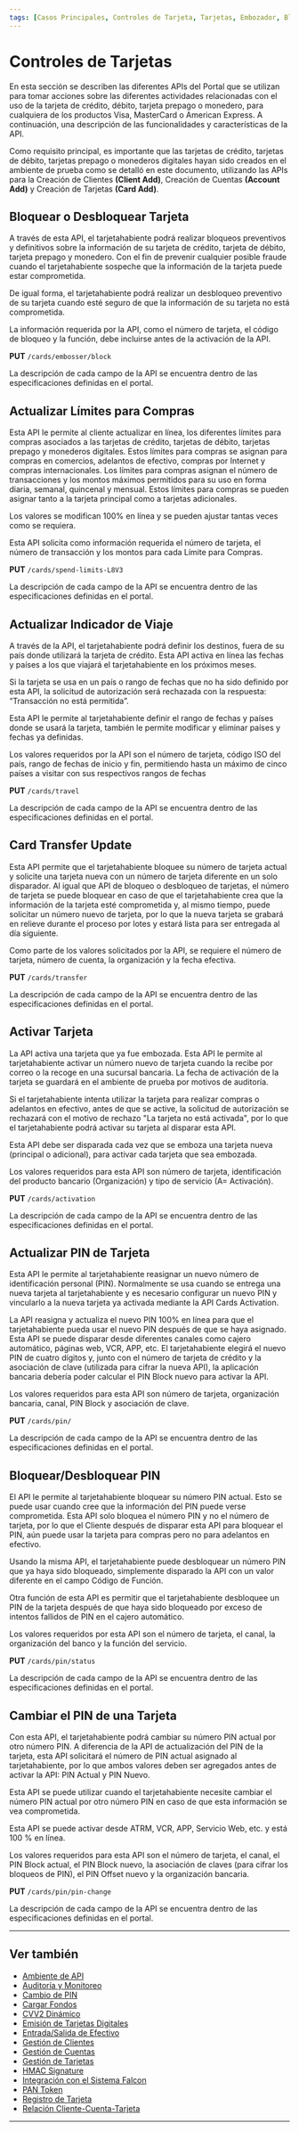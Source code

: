 ```yaml
---
tags: [Casos Principales, Controles de Tarjeta, Tarjetas, Embozador, Bloquear, Desbloquear, Límites, Viajes, Transferir, Activar, PIN]
---
```


# Controles de Tarjetas

En esta sección se describen las diferentes APIs del Portal que se utilizan para tomar acciones sobre las diferentes actividades relacionadas con el uso de la tarjeta de crédito, débito, tarjeta prepago o monedero, para cualquiera de los productos Visa, MasterCard o American Express. A continuación, una descripción de las funcionalidades y características de la API.

Como requisito principal, es importante que las tarjetas de crédito, tarjetas de débito, tarjetas prepago o monederos digitales hayan sido creados en el ambiente de prueba como se detalló en este documento, utilizando las APIs para la Creación de Clientes **(Client Add)**, Creación de Cuentas **(Account Add)** y Creación de Tarjetas **(Card Add)**.

## Bloquear o Desbloquear Tarjeta

A través de esta API, el tarjetahabiente podrá realizar bloqueos preventivos y definitivos sobre la información de su tarjeta de crédito, tarjeta de débito, tarjeta prepago y monedero. Con el fin de prevenir cualquier posible fraude cuando el tarjetahabiente sospeche que la información de la tarjeta puede estar comprometida.

De igual forma, el tarjetahabiente podrá realizar un desbloqueo preventivo de su tarjeta cuando esté seguro de que la información de su tarjeta no está comprometida.

La información requerida por la API, como el número de tarjeta, el código de bloqueo y la función, debe incluirse antes de la activación de la API.

**PUT** `/cards/embosser/block`

La descripción de cada campo de la API se encuentra dentro de las especificaciones definidas en el portal.

## Actualizar Límites para Compras 

Esta API le permite al cliente actualizar en línea, los diferentes límites para compras asociados a las tarjetas de crédito, tarjetas de débito, tarjetas prepago y monederos digitales. Estos límites para compras se asignan para compras en comercios, adelantos de efectivo, compras por Internet y compras internacionales. Los límites para compras asignan el número de transacciones y los montos máximos permitidos para su uso en forma diaria, semanal, quincenal y mensual. Estos límites para compras se pueden asignar tanto a la tarjeta principal como a tarjetas adicionales.

Los valores se modifican 100% en línea y se pueden ajustar tantas veces como se requiera.

Esta API solicita como información requerida el número de tarjeta, el número de transacción y los montos para cada Límite para Compras.

**PUT** `/cards/spend-limits-L8V3`

La descripción de cada campo de la API se encuentra dentro de las especificaciones definidas en el portal.

## Actualizar Indicador de Viaje

A través de la API, el tarjetahabiente podrá definir los destinos, fuera de su país donde utilizará la tarjeta de crédito. Esta API activa en línea las fechas y países a los que viajará el tarjetahabiente en los próximos meses.

Si la tarjeta se usa en un país o rango de fechas que no ha sido definido por esta API, la solicitud de autorización será rechazada con la respuesta: “Transacción no está permitida”.

Esta API le permite al tarjetahabiente definir el rango de fechas y países donde se usará la tarjeta, también le permite modificar y eliminar países y fechas ya definidas.

Los valores requeridos por la API son el número de tarjeta, código ISO del país, rango de fechas de inicio y fin, permitiendo hasta un máximo de cinco países a visitar con sus respectivos rangos de fechas

**PUT** `/cards/travel`

La descripción de cada campo de la API se encuentra dentro de las especificaciones definidas en el portal.

## Card Transfer Update

Esta API permite que el tarjetahabiente bloquee su número de tarjeta actual y solicite una tarjeta nueva con un número de tarjeta diferente en un solo disparador. Al igual que API de bloqueo o desbloqueo de tarjetas, el número de tarjeta se puede bloquear en caso de que el tarjetahabiente crea que la información de la tarjeta esté comprometida y, al mismo tiempo, puede solicitar un número nuevo de tarjeta, por lo que la nueva tarjeta se grabará en relieve durante el proceso por lotes y estará lista para ser entregada al día siguiente.

Como parte de los valores solicitados por la API, se requiere el número de tarjeta, número de cuenta, la organización y la fecha efectiva.

**PUT** `/cards/transfer`

La descripción de cada campo de la API se encuentra dentro de las especificaciones definidas en el portal.

## Activar Tarjeta

La API activa una tarjeta que ya fue embozada. Esta API le permite al tarjetahabiente activar un número nuevo de tarjeta cuando la recibe por correo o la recoge en una sucursal bancaria. La fecha de activación de la tarjeta se guardará en el ambiente de prueba por motivos de auditoría.

Si el tarjetahabiente intenta utilizar la tarjeta para realizar compras o adelantos en efectivo, antes de que se active, la solicitud de autorización se rechazará con el motivo de rechazo "La tarjeta no está activada", por lo que el tarjetahabiente podrá activar su tarjeta al disparar esta API.

Esta API debe ser disparada cada vez que se emboza una tarjeta nueva (principal o adicional), para activar cada tarjeta que sea embozada.

Los valores requeridos para esta API son número de tarjeta, identificación del producto bancario (Organización) y tipo de servicio (A= Activación).

**PUT** `/cards/activation`

La descripción de cada campo de la API se encuentra dentro de las especificaciones definidas en el portal.

## Actualizar PIN de Tarjeta

Esta API le permite al tarjetahabiente reasignar un nuevo número de identificación personal (PIN). Normalmente se usa cuando se entrega una nueva tarjeta al tarjetahabiente y es necesario configurar un nuevo PIN y vincularlo a la nueva tarjeta ya activada mediante la API Cards Activation.

La API reasigna y actualiza el nuevo PIN 100% en línea para que el tarjetahabiente pueda usar el nuevo PIN después de que se haya asignado. Esta API se puede disparar 
desde diferentes canales como cajero automático, páginas web, VCR, APP, etc. El tarjetahabiente elegirá el nuevo PIN de cuatro dígitos y, junto con el número de tarjeta de crédito y la asociación de clave (utilizada para cifrar la nueva API), la aplicación bancaria debería poder calcular el PIN Block nuevo para activar la API.

Los valores requeridos para esta API son número de tarjeta, organización bancaria, canal, PIN Block y asociación de clave.

**PUT** `/cards/pin/`

La descripción de cada campo de la API se encuentra dentro de las especificaciones definidas en el portal.

## Bloquear/Desbloquear PIN

El API le permite al tarjetahabiente bloquear su número PIN actual. Esto se puede usar cuando cree que la información del PIN puede verse comprometida. Esta API solo bloquea el número PIN y no el número de tarjeta, por lo que el Cliente después de disparar esta API para bloquear el PIN, aún puede usar la tarjeta para compras pero no para adelantos en efectivo.

Usando la misma API, el tarjetahabiente puede desbloquear un número PIN que ya haya sido bloqueado, simplemente disparado la API con un valor diferente en el campo Código de Función.

Otra función de esta API es permitir que el tarjetahabiente desbloquee un PIN de la tarjeta después de que haya sido bloqueado por exceso de intentos fallidos de PIN en el cajero automático.

Los valores requeridos por esta API son el número de tarjeta, el canal, la organización del banco y la función del servicio.

**PUT** `/cards/pin/status`

La descripción de cada campo de la API se encuentra dentro de las especificaciones definidas en el portal.

## Cambiar el PIN de una Tarjeta

Con esta API, el tarjetahabiente podrá cambiar su número PIN actual por otro número PIN. A diferencia de la API de actualización del PIN de la tarjeta, esta API solicitará el número de PIN actual asignado al tarjetahabiente, por lo que ambos valores deben ser agregados antes de activar la API: PIN Actual y PIN Nuevo.

Esta API se puede utilizar cuando el tarjetahabiente necesite cambiar el número PIN actual por otro número PIN en caso de que esta información se vea comprometida. 

Esta API se puede activar desde ATRM, VCR, APP, Servicio Web, etc. y está 100 % en línea.

Los valores requeridos para esta API son el número de tarjeta, el canal, el PIN Block actual, el PIN Block nuevo, la asociación de claves (para cifrar los bloqueos de PIN), el PIN Offset nuevo y la organización bancaria.

**PUT** `/cards/pin/pin-change`

La descripción de cada campo de la API se encuentra dentro de las especificaciones definidas en el portal.

---

## Ver también

- [Ambiente de API](?path=docs/spanish/casos-principales/ambiente-api.md)
- [Auditoría y Monitoreo](?path=docs/spanish/casos-principales/auditoria.md)
- [Cambio de PIN](?path=docs/spanish/casos-principales/cambio-pin.md)
- [Cargar Fondos](?path=docs/spanish/casos-principales/cargas.md)
- [CVV2 Dinámico](?path=docs/spanish/casos-principales/cvv-dinamico.md)
- [Emisión de Tarjetas Digitales](?path=docs/spanish/casos-principales/emision-tarjetas.md)
- [Entrada/Salida de Efectivo](?path=docs/spanish/casos-principales/entrada-salida-efectivo.md)
- [Gestión de Clientes](?path=docs/spanish/casos-principales/gestion-clientes.md)
- [Gestión de Cuentas](?path=docs/spanish/casos-principales/gestion-cuentas.md)
- [Gestión de Tarjetas](?path=docs/spanish/casos-principales/gestion-tarjetas.md)
- [HMAC Signature](?path=docs/spanish/casos-principales/hmac.md)
- [Integración con el Sistema Falcon](?path=docs/spanish/casos-principales/integracion-falcon.md)
- [PAN Token](?path=docs/spanish/casos-principales/pan-token.md)
- [Registro de Tarjeta](?path=docs/spanish/casos-principales/registro.md)
- [Relación Cliente-Cuenta-Tarjeta](?path=docs/spanish/casos-principales/relacion.md)

---
